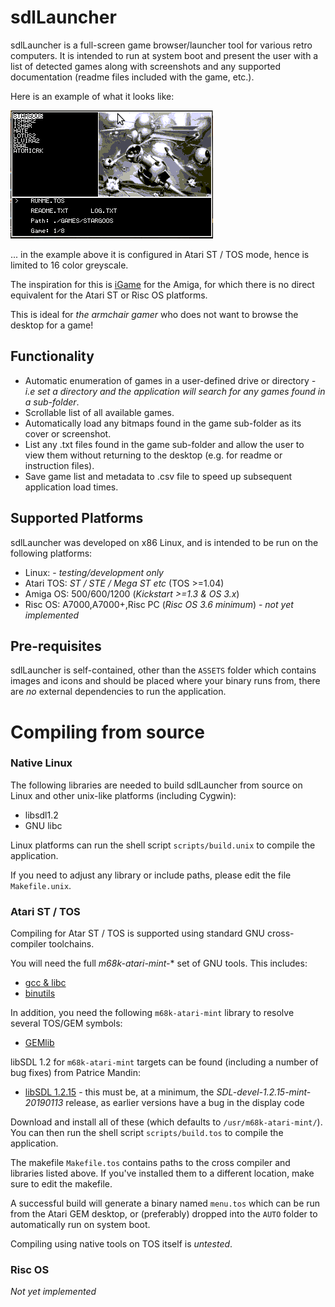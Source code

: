 # sdlLauncher #

sdlLauncher is a full-screen game browser/launcher tool for various retro computers. It is intended to run at system boot and present the user with a list of detected games along with screenshots and any supported documentation (readme files included with the game, etc.).

Here is an example of what it looks like:

![Sample menu](docs/menu.png)

... in the example above it is configured in Atari ST / TOS mode, hence is limited to 16 color greyscale.

The inspiration for this is [iGame](http://winterland.no-ip.org/igame/screenshots.html) for the Amiga, for which there is no direct equivalent for the Atari ST or Risc OS platforms.

This is ideal for *the armchair gamer* who does not want to browse the desktop for a game!

## Functionality ##

 * Automatic enumeration of games in a user-defined drive or directory *- i.e set a directory and the application will search for any games found in a sub-folder*.
 * Scrollable list of all available games.
 * Automatically load any bitmaps found in the game sub-folder as its cover or screenshot.
 * List any .txt files found in the game sub-folder and allow the user to view them without returning to the desktop (e.g. for readme or instruction files).
 * Save game list and metadata to .csv file to speed up subsequent application load times.

## Supported Platforms ##

sdlLauncher was developed on x86 Linux, and is intended to be run on the following platforms:

 * Linux: - *testing/development only*
 * Atari TOS: *ST / STE / Mega ST etc* (TOS >=1.04)
 * Amiga OS: 500/600/1200 (*Kickstart >=1.3 & OS 3.x*)
 * Risc OS: A7000,A7000+,Risc PC (*Risc OS 3.6 minimum*) - *not yet implemented*

## Pre-requisites ##

sdlLauncher is self-contained, other than the `ASSETS` folder which contains images and icons and should be placed where your binary runs from, there are *no* external dependencies to run the application.

# Compiling from source #

### Native Linux

The following libraries are needed to build sdlLauncher from source on Linux and other unix-like platforms (including Cygwin):

 * libsdl1.2
 * GNU libc

Linux platforms can run the shell script `scripts/build.unix` to compile the application.

If you need to adjust any library or include paths, please edit the file `Makefile.unix`.


### Atari ST / TOS

Compiling for Atar ST / TOS is supported using standard GNU cross-compiler toolchains.

You will need the full *m68k-atari-mint-** set of GNU tools. This includes:

 * [gcc & libc](http://tho-otto.de/crossmint.php)
 * [binutils](http://tho-otto.de/crossmint.php)

In addition, you need the following `m68k-atari-mint` library to resolve several TOS/GEM symbols:

 * [GEMlib](http://tho-otto.de/crossmint.php)

libSDL 1.2 for `m68k-atari-mint` targets can be found (including a number of bug fixes) from Patrice Mandin:

 * [libSDL 1.2.15](http://pmandin.atari.org/en/index.php?post/2015/11/01/121-en-ports-libs-sdl) - this must be, at a minimum, the *SDL-devel-1.2.15-mint-20190113* release, as earlier versions have a bug in the display code

Download and install all of these (which defaults to `/usr/m68k-atari-mint/`). You can then run the shell script `scripts/build.tos` to compile the application.

The makefile `Makefile.tos` contains paths to the cross compiler and libraries listed above. If you've installed them to a different location, make sure to edit the makefile.

A successful build will generate a binary named `menu.tos` which can be run from the Atari GEM desktop, or (preferably) dropped into the `AUTO` folder to automatically run on system boot.

Compiling using native tools on TOS itself is *untested*.

### Risc OS

*Not yet implemented*

